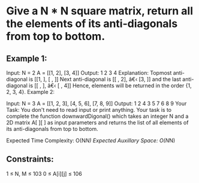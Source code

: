 # Give a N * N square matrix, return all the elements of its anti-diagonals from top to bottom.

## Example 1:

Input: 
N = 2
A = [[1, 2],
     [3, 4]]
Output:
1 2 3 4
Explanation: Topmost anti-diagonal is [[1, ], 
                                       [ , ]]
Next anti-diagonal is [[ , 2], 
â€‹                       [3,  ]]
and the last anti-diagonal is [[ ,  ], 
â€‹                               [ , 4]]
Hence, elements will be returned in the 
order {1, 2, 3, 4}.
Example 2:

Input: 
N = 3 
A = [[1, 2, 3],
     [4, 5, 6],
     [7, 8, 9]]
Output: 
1 2 4 3 5 7 6 8 9
Your Task:
You don't need to read input or print anything. Your task is to complete the function downwardDigonal() which takes an integer N and a 2D matrix A[ ][ ] as input parameters and returns the list of all elements of its anti-diagonals from top to bottom.

Expected Time Complexity: O(N*N)
Expected Auxillary Space: O(N*N)

## Constraints:
1 ≤ N, M ≤ 103
0 ≤ A[i][j] ≤ 106
